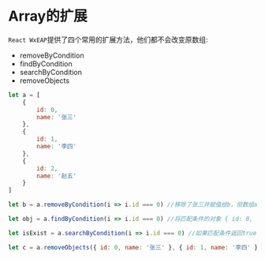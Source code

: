# Array的扩展

`React WxEAP`提供了四个常用的扩展方法，他们都不会改变原数组:

* removeByCondition
* findByCondition
* searchByCondition
* removeObjects

```javascript
let a = [
    {   
        id: 0,
        name: '张三'
    },
    {
        id: 1,
        name: '李四'
    },
    {
        id: 2,
        name: '赵五'
    }
]

let b = a.removeByCondition(i => i.id === 0) //移除了张三并赋值给b，但数组a保持不变

let obj = a.findByCondition(i => i.id === 0) //将匹配条件的对象 { id: 0, name: '张三' }赋值给obj

let isExist = a.searchByCondition(i => i.id === 0) //如果匹配条件返回true，否则返回false

let c = a.removeObjects({ id: 0, name: '张三' }, { id: 1, name: '李四' }) //删除数组中相同的对象，不匹配则不删除，返回删除后的数组

```